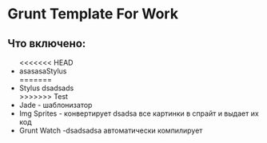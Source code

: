 # Grunt Template For Work

<h2>Что включено:</h2>
 <ul>
<<<<<<< HEAD
 <li>asasasaStylus </li>
=======
 <li>Stylus dsadsads </li>
>>>>>>> Test
 <li>Jade - шаблонизатор </li>
 <li>Img Sprites - конвертирует dsadsa все картинки в спрайт и выдает их код </li>
 <li>Grunt Watch -dsadsadsa автоматически компилирует </li>
</ul>
